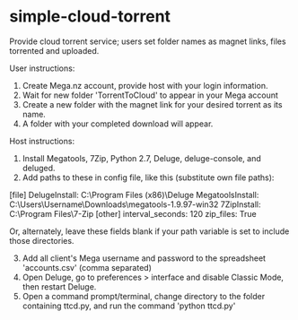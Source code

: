 # simple-cloud-torrent
Provide cloud torrent service; users set folder names as magnet links, files torrented and uploaded.

User instructions:

1. Create Mega.nz account, provide host with your login information.
2. Wait for new folder 'TorrentToCloud' to appear in your Mega account
3. Create a new folder with the magnet link for your desired torrent as its name.
4. A folder with your completed download will appear.


Host instructions:

1. Install Megatools, 7Zip, Python 2.7, Deluge, deluge-console, and deluged.
2.  Add paths to these in config file, like this (substitute own file paths):
  
[file]
DelugeInstall: C:\Program Files (x86)\Deluge
MegatoolsInstall: C:\Users\Username\Downloads\megatools-1.9.97-win32
7ZipInstall: C:\Program Files\7-Zip
[other]
interval_seconds: 120
zip_files: True

Or, alternately, leave these fields blank if your path variable is set to include those directories.

3. Add all client's Mega username and password to the spreadsheet 'accounts.csv' (comma separated)
4. Open Deluge, go to preferences > interface and disable Classic Mode, then restart Deluge.
5. Open a command prompt/terminal, change directory to the folder containing ttcd.py, and run the command 'python ttcd.py'
